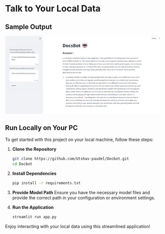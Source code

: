 # Talk to Your Local Data

## Sample Output
![Sample Image](https://github.com/Utshav-paudel/Docbot/blob/69f72ae6080295dff3c554b3a0ea015d48b31895/sample_output/day%20200_local_docsbot.png)

## Run Locally on Your PC

To get started with this project on your local machine, follow these steps:

1. **Clone the Repository**
   ```sh
   git clone https://github.com/Utshav-paudel/Docbot.git
   cd Docbot
   ```

2. **Install Dependencies**
   ```sh
   pip install -r requirements.txt
   ```

3. **Provide Model Path**
   Ensure you have the necessary model files and provide the correct path in your configuration or environment settings.

4. **Run the Application**
   ```sh
   streamlit run app.py
   ```

Enjoy interacting with your local data using this streamlined application!
